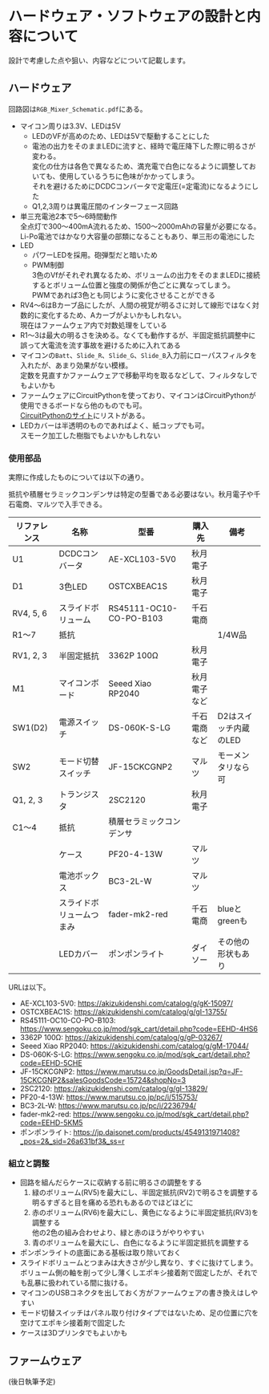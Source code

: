 # ハードウェア・ソフトウェアの設計と内容について

設計で考慮した点や狙い、内容などについて記載します。

## ハードウェア

回路図は`RGB_Mixer_Schematic.pdf`にある。

* マイコン周りは3.3V、LEDは5V
    * LEDのVFが高めのため、LEDは5Vで駆動することにした
    * 電池の出力をそのままLEDに流すと、経時で電圧降下した際に明るさが変わる。  
    変化の仕方は各色で異なるため、満充電で白色になるように調整しておいても、使用しているうちに色味がかかってしまう。  
    それを避けるためにDCDCコンバータで定電圧(=定電流)になるようにした
    * Q1,2,3周りは異電圧間のインターフェース回路
* 単三充電池2本で5〜6時間動作  
    全点灯で300〜400mA流れるため、1500〜2000mAhの容量が必要になる。  
    Li-Po電池ではかなり大容量の部類になることもあり、単三形の電池にした
* LED
    * パワーLEDを採用。砲弾型だと暗いため
    * PWM制御  
    3色のVfがそれぞれ異なるため、ボリュームの出力をそのままLEDに接続するとボリューム位置と強度の関係が色ごとに異なってしまう。  
    PWMであれば3色とも同じように変化させることができる
* RV4〜6はBカーブ品にしたが、人間の視覚が明るさに対して線形ではなく対数的に変化するため、Aカーブがよいかもしれない。  
現在はファームウェア内で対数処理をしている
* R1〜3は最大の明るさを決める。なくても動作するが、半固定抵抗調整中に誤って大電流を流す事故を避けるために入れてある
* マイコンの`Batt`、`Slide_R`、`Slide_G`、`Slide_B`入力前にローパスフィルタを入れたが、あまり効果がない模様。  
定数を見直すかファームウェアで移動平均を取るなどして、フィルタなしでもよいかも
* ファームウェアにCircuitPythonを使っており、マイコンはCircuitPythonが使用できるボードなら他のものでも可。  
[CircuitPythonのサイト](https://circuitpython.org/downloads)にリストがある。
* LEDカバーは半透明のものであればよく、紙コップでも可。  
スモーク加工した樹脂でもよいかもしれない

### 使用部品

実際に作成したものについては以下の通り。

抵抗や積層セラミックコンデンサは特定の型番である必要はない。秋月電子や千石電商、マルツで入手できる。

| リファレンス | 名称 | 型番 | 購入先 | 備考 |
|---|---|---|---|---|
| U1 | DCDCコンバータ | AE-XCL103-5V0 | 秋月電子 | |
| D1 | 3色LED | OSTCXBEAC1S | 秋月電子 | |
| RV4, 5, 6 | スライドボリューム | RS45111-OC10-CO-PO-B103 | 千石電商 | |
| R1〜7 | 抵抗 | | | 1/4W品 |
| RV1, 2, 3 | 半固定抵抗 | 3362P 100Ω | 秋月電子 | |
| M1 | マイコンボード | Seeed Xiao RP2040 | 秋月電子など | |
| SW1(D2) | 電源スイッチ | DS-060K-S-LG | 千石電商など | D2はスイッチ内蔵のLED |
| SW2 | モード切替スイッチ | JF-15CKCGNP2 | マルツ | モーメンタリなら可 |
| Q1, 2, 3 | トランジスタ | 2SC2120 | 秋月電子 | |
| C1〜4 | 抵抗 | 積層セラミックコンデンサ | | |
| | ケース | PF20-4-13W | マルツ | |
| | 電池ボックス | BC3-2L-W | マルツ | |
| | スライドボリュームつまみ | fader-mk2-red | 千石電商 | blueとgreenも |
| | LEDカバー | ポンポンライト | ダイソー | その他の形状もあり |

URLは以下。

* AE-XCL103-5V0: https://akizukidenshi.com/catalog/g/gK-15097/
* OSTCXBEAC1S: https://akizukidenshi.com/catalog/g/gI-13755/
* RS45111-OC10-CO-PO-B103: https://www.sengoku.co.jp/mod/sgk_cart/detail.php?code=EEHD-4HS6
* 3362P 100Ω: https://akizukidenshi.com/catalog/g/gP-03267/
* Seeed Xiao RP2040: https://akizukidenshi.com/catalog/g/gM-17044/
* DS-060K-S-LG:  https://www.sengoku.co.jp/mod/sgk_cart/detail.php?code=EEHD-5CHE
* JF-15CKCGNP2: https://www.marutsu.co.jp/GoodsDetail.jsp?q=JF-15CKCGNP2&salesGoodsCode=15724&shopNo=3
* 2SC2120: https://akizukidenshi.com/catalog/g/gI-13829/
* PF20-4-13W:  https://www.marutsu.co.jp/pc/i/515753/
* BC3-2L-W: https://www.marutsu.co.jp/pc/i/2236794/
* fader-mk2-red: https://www.sengoku.co.jp/mod/sgk_cart/detail.php?code=EEHD-5KM5
* ポンポンライト: https://jp.daisonet.com/products/4549131971408?_pos=2&_sid=26a631bf3&_ss=r

### 組立と調整

* 回路を組んだらケースに収納する前に明るさの調整をする
    1. 緑のボリューム(RV5)を最大にし、半固定抵抗(RV2)で明るさを調整する  
    明るすぎると目を痛める恐れもあるのでほどほどに
    1. 赤のボリューム(RV6)を最大にし、黄色になるように半固定抵抗(RV3)を調整する  
    他の2色の組み合わせより、緑と赤のほうがやりやすい
    1. 青のボリュームを最大にし、白色になるように半固定抵抗を調整する
* ポンポンライトの底面にある基板は取り除いておく
* スライドボリュームとつまみは大きさが少し異なり、すぐに抜けてしまう。  
ボリューム側の軸を削って少し薄くしエポキシ接着剤で固定したが、それでも乱暴に扱われている間に抜ける。
* マイコンのUSBコネクタを出しておく方がファームウェアの書き換えはしやすい
* モード切替スイッチはパネル取り付けタイプではないため、足の位置に穴を空けてエポキシ接着剤で固定した
* ケースは3Dプリンタでもよいかも

## ファームウェア

(後日執筆予定)
